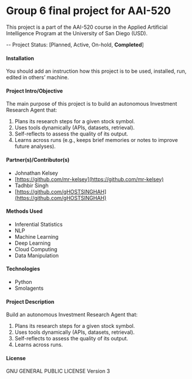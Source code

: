 # Group 6 final project for AAI-520

This project is a part of the AAI-520 course in the Applied Artificial Intelligence Program at the University of San Diego (USD).

-- Project Status: [Planned, Active, On-hold, **Completed**]

#### Installation
You should add an instruction how this project is to be used, installed, run, edited in others’ machine.
 
#### Project Intro/Objective

The main purpose of this project is to build an autonomous Investment Research Agent that:
1. Plans its research steps for a given stock symbol.
2. Uses tools dynamically (APIs, datasets, retrieval).
3. Self-reflects to assess the quality of its output.
4. Learns across runs (e.g., keeps brief memories or notes to improve future analyses).

#### Partner(s)/Contributor(s)

* Johnathan Kelsey
* [https://github.com/mr-kelsey](https://github.com/mr-kelsey)
* Tadhbir Singh
* [https://github.com/gHOSTSINGHAH](https://github.com/gHOSTSINGHAH)

#### Methods Used
* Inferential Statistics
* NLP
* Machine Learning
* Deep Learning
* Cloud Computing 
* Data Manipulation

#### Technologies
* Python
* Smolagents

#### Project Description
Build an autonomous Investment Research Agent that:
1. Plans its research steps for a given stock symbol.
2. Uses tools dynamically (APIs, datasets, retrieval).
3. Self-reflects to assess the quality of its output.
4. Learns across runs.

#### License
GNU GENERAL PUBLIC LICENSE Version 3 
